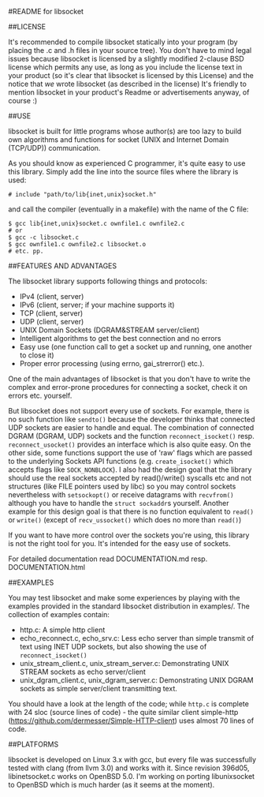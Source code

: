 #README for libsocket

##LICENSE

It's recommended to compile libsocket statically into your program (by placing the .c and .h files in your source tree).
You don't have to mind legal issues because libsocket is licensed by a slightly modified 2-clause BSD license which permits
any use, as long as you include the license text in your product (so it's clear that libsocket is licensed by this License)
and the notice that *we* wrote libsocket (as described in the license)
It's friendly to mention libsocket in your product's Readme or advertisements anyway, of course :)

##USE

libsocket is built for little programs whose author(s) are too lazy to build own algorithms and functions for socket (UNIX
and Internet Domain (TCP/UDP)) communication.

As you should know as experienced C programmer, it's quite easy to use this library.
Simply add the line into the source files where the library is used:

	# include "path/to/lib{inet,unix}socket.h"

and call the compiler (eventually in a makefile) with the name of the C file:

	$ gcc lib{inet,unix}socket.c ownfile1.c ownfile2.c
	# or
	$ gcc -c libsocket.c
	$ gcc ownfile1.c ownfile2.c libsocket.o
	# etc. pp.

##FEATURES AND ADVANTAGES

The libsocket library supports following things and protocols:

* IPv4 (client, server)
* IPv6 (client, server; if your machine supports it)
* TCP (client, server)
* UDP (client, server)
* UNIX Domain Sockets (DGRAM&STREAM server/client)
* Intelligent algorithms to get the best connection and no errors
* Easy use (one function call to get a socket up and running, one another to close it)
* Proper error processing (using errno, gai\_strerror() etc.).

One of the main advantages of libsocket is that you don't have to write the complex and error-prone
procedures for connecting a socket, check it on errors etc. yourself.

But libsocket does not support every use of sockets. For example, there is no such function like `sendto()` because the developer
thinks that connected UDP sockets are easier to handle and equal. The combination of connected DGRAM (DGRAM, UDP) sockets and the function
`reconnect_isocket()` resp. `reconnect_usocket()` provides an interface which is also quite easy. On the other side, some functions support
the use of 'raw' flags which are passed to the underlying Sockets API functions (e.g. `create_isocket()` which accepts flags like `SOCK_NONBLOCK`).
I also had the design goal that the library should use the real sockets accepted by read()/write() syscalls etc and not structures (like FILE
pointers used by libc) so you may control sockets nevertheless with `setsockopt()` or receive datagrams with `recvfrom()` although you have
to handle the `struct sockaddr`s yourself. Another example for this design goal is that there is no function equivalent to `read()` or `write()`
(except of `recv_ussocket()` which does no more than `read()`)

If you want to have more control over the sockets you're using, this library is not the right tool for you. It's intended for the easy
use of sockets.

For detailed documentation read DOCUMENTATION.md resp. DOCUMENTATION.html

##EXAMPLES

You may test libsocket and make some experiences by playing with the examples provided in the standard libsocket distribution
in examples/.
The collection of examples contain:

* http.c: A simple http client
* echo\_reconnect.c, echo\_srv.c: Less echo server than simple transmit of text using INET UDP sockets, but also showing the use of `reconnect_isocket()`
* unix\_stream\_client.c, unix\_stream\_server.c: Demonstrating UNIX STREAM sockets as echo server/client
* unix\_dgram\_client.c, unix\_dgram\_server.c: Demonstrating UNIX DGRAM sockets as simple server/client transmitting text.

You should have a look at the length of the code; while `http.c` is complete with 24 sloc (source lines of code) - the quite similar client 
simple-http (https://github.com/dermesser/Simple-HTTP-client) uses almost 70 lines of code.

##PLATFORMS

libsocket is developed on Linux 3.x with gcc, but every file was successfully tested with clang (from llvm 3.0) and works with it.
Since revision 396d05, libinetsocket.c works on OpenBSD 5.0. I'm working on porting
libunixsocket to OpenBSD which is much harder (as it seems at the moment).
